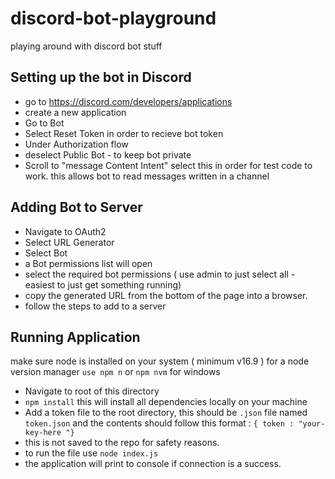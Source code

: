 # discord-bot-playground
playing around with discord bot stuff

## Setting up the bot in Discord
* go to https://discord.com/developers/applications
* create a new application 
* Go to Bot
* Select Reset Token in order to recieve bot token
* Under Authorization flow 
* deselect Public Bot - to keep bot private
* Scroll to "message Content Intent" select this in order for test code to work. this allows bot to read messages written in a channel

## Adding Bot to Server
* Navigate to OAuth2
* Select URL Generator
* Select Bot
* a Bot permissions list will open
* select the required bot permissions ( use admin to just select all - easiest to just get something running)
* copy the generated URL from the bottom of the page into a browser.
* follow the steps to add to a server

## Running Application 

make sure node is installed on your system ( minimum v16.9 )
for a node version manager ```use npm n``` or ```npm nvm``` for windows

* Navigate to root of this directory 
* ```npm install``` this will install all dependencies locally on your machine
* Add a token file to the root directory, this should be ```.json``` file named ```token.json``` and the contents should follow this format :
```{ token : "your-key-here "}```
* this is not saved to the repo for safety reasons.
* to run the file use ```node index.js```
* the application will print to console if connection is a success. 

